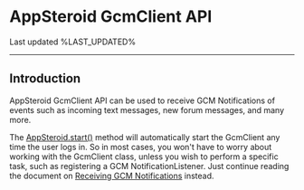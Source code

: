 
# AppSteroid GcmClient API

Last updated %LAST_UPDATED%

-------------------------

## Introduction

AppSteroid GcmClient API can be used to receive GCM Notifications of events such as incoming text messages, new forum messages, and many more.

The [AppSteroid.start()](AndroidSDK.md#com_fresvii_AppSteroid_void_start_Context_String_String_String_String) method will automatically start the GcmClient any time the user logs in.
So in most cases, you won't have to worry about working with the GcmClient class, unless you wish to perform a specific task, such as registering a GCM NotificationListener.
Just continue reading the document on [Receiving GCM Notifications](../GetStarted/GcmNotifications.md) instead.
